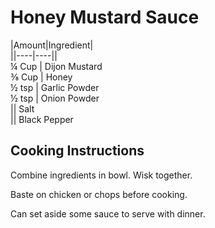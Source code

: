 # Honey Mustard Sauce  
  
|Amount|Ingredient|  
||----|----||  
¼ Cup | Dijon Mustard  
⅜ Cup | Honey  
½ tsp | Garlic Powder  
½ tsp | Onion Powder  
|| Salt  
|| Black Pepper  
  
## Cooking Instructions  
Combine ingredients in bowl. Wisk together.  
  
Baste on chicken or chops before cooking.  
  
Can set aside some sauce to serve with dinner.  
  